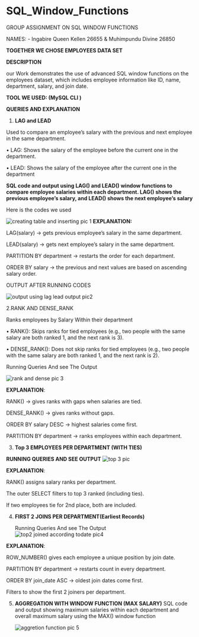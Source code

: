 # SQL_Window_Functions
GROUP ASSIGNMENT ON SQL WINDOW FUNCTIONS

NAMES: - Ingabire Queen Kellen 26655 & Muhimpundu Divine 26850

 **TOGETHER WE CHOSE EMPLOYEES DATA SET**
 
**DESCRIPTION**

our Work demonstrates the use of advanced SQL window functions on the employees dataset, which includes employee information like ID, name, department, salary, and join date.

**TOOL WE USED: (MySQL CLI )**

 **QUERIES AND EXPLANATION**
1. **LAG and LEAD**
   
Used to compare an employee’s salary with the previous and next employee in the same department.

•	LAG: Shows the salary of the employee before the current one in the department.

•	LEAD: Shows the salary of the employee after the current one in the department

**SQL code and output using LAG() and LEAD() window functions to compare employee salaries within each department.
LAG() shows the previous employee’s salary, and LEAD() shows the next employee’s salary**

Here is the codes we used 

![creating table and inserting pic 1](https://github.com/user-attachments/assets/b4d60336-3973-4219-83a0-138590626513)
**EXPLANATION:**

LAG(salary) → gets previous employee’s salary in the same department.

LEAD(salary) → gets next employee’s salary in the same department.

PARTITION BY department → restarts the order for each department.

ORDER BY salary → the previous and next values are based on ascending salary order.

 OUTPUT AFTER RUNNING CODES 

 ![output using lag lead output pic2](https://github.com/user-attachments/assets/79c2c538-bdb7-4d9e-949e-f690bf836f03)
 
  2.RANK AND DENSE_RANK
  
  Ranks employees by Salary Within their department 
  
  •	RANK(): Skips ranks for tied employees (e.g., two people with the same salary are both ranked 1, and the next rank is 3).
  
  •	DENSE_RANK(): Does not skip ranks for tied employees (e.g., two people with the same salary are both ranked 1, and the next rank is 2).
  
   Running Queries And see The Output
   
   ![rank and dense pic 3](https://github.com/user-attachments/assets/39f346d0-b0c4-4c68-a095-510a686ad2a1)
   
  **EXPLANATION**:
  
RANK() → gives ranks with gaps when salaries are tied.

DENSE_RANK() → gives ranks without gaps.

ORDER BY salary DESC → highest salaries come first.

PARTITION BY department → ranks employees within each department.  

3. **Top 3 EMPLOYEES PER DEPARTMENT (WITH TIES)**
   
  **RUNNING QUERIES AND SEE OUTPUT**
   ![top 3 pic ](https://github.com/user-attachments/assets/13a87dcc-b9c3-462b-9941-1fad2e7cc488)
   
   **EXPLANATION**:
   
RANK() assigns salary ranks per department.

 The outer SELECT filters to top 3 ranked (including ties).
 
 If two employees tie for 2nd place, both are included.
 
 4. **FIRST 2 JOINS PER DEPARTMENT(Earliest Records)**
    
     Running Queries And see The Output
    ![top2 joined according todate pic4](https://github.com/user-attachments/assets/6e925562-7ad5-46ba-b420-070c8e4c8de3)

**EXPLANATION**:

ROW_NUMBER() gives each employee a unique position by join date.

PARTITION BY department → restarts count in every department.

ORDER BY join_date ASC → oldest join dates come first.

Filters to show the first 2 joiners per department.

5. **AGGREGATION WITH WINDOW FUNCTION (MAX SALARY)**
   SQL code and output showing maximum salaries within each department and overall maximum salary using the MAX() window function
   
   ![aggretion function pic 5](https://github.com/user-attachments/assets/c353a51f-cff0-4484-965c-03e9920ebac5)
   

   
     
 
   
   

   

  
  
 



       
